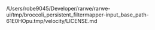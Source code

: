 /Users/robe9045/Developer/rarwe/rarwe-ui/tmp/broccoli_persistent_filtermapper-input_base_path-61E0HOpu.tmp/velocity/LICENSE.md